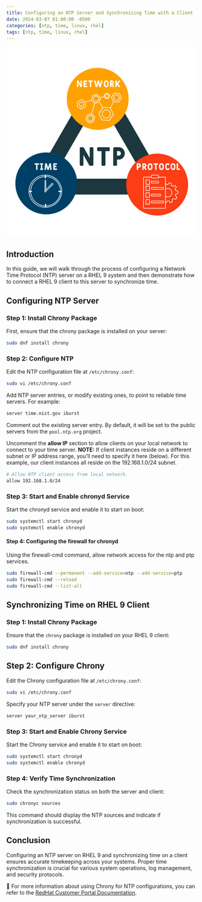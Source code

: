 ```yaml
---
title: Configuring an NTP Server and Synchronizing Time with a Client
date: 2024-03-07 01:00:00 -0500
categories: [ntp, time, linux, rhel]
tags: [ntp, time, linux, rhel]
---
```


![Configuring an NTP Server and Synchronizing Time with a Client](/assets/img/posts/2024/configuring_ntp_server/configuring_ntp_server.jpg)

## Introduction

In this guide, we will walk through the process of configuring a Network Time Protocol (NTP) server on a RHEL 9 system and then demonstrate how to connect a RHEL 9 client to this server to synchronize time.

## Configuring NTP Server

### Step 1: Install Chrony Package

First, ensure that the chrony package is installed on your server:

```bash
sudo dnf install chrony
```

### Step 2: Configure NTP

Edit the NTP configuration file at `/etc/chrony.conf`:

```bash
sudo vi /etc/chrony.conf
```

 Add NTP server entries, or modify existing ones, to point to reliable time servers. For example:

```bash
server time.nist.gov iburst
```

Comment out the existing server entry. By default, it will be set to the public servers from the `pool.ntp.org` project.

Uncomment the **allow IP** section to allow clients on your local network to connect to your time server. **NOTE:** If client instances reside on a different subnet or IP address range, you’ll need to specify it here (below). For this example, our client instances all reside on the 192.168.1.0/24 subnet.

```bash
# Allow NTP client access from local network.
allow 192.168.1.0/24
```


### Step 3: Start and Enable chronyd Service

Start the chronyd service and enable it to start on boot:

```bash
sudo systemctl start chronyd
sudo systemctl enable chronyd
```

#### Step 4: Configuring the firewall for chronyd

Using the firewall-cmd command, allow network access for the ntp and ptp services.

```bash
sudo firewall-cmd --permanent --add-service=ntp --add-service=ptp
sudo firewall-cmd --reload
sudo firewall-cmd --list-all
```

## Synchronizing Time on RHEL 9 Client

### Step 1: Install Chrony Package

Ensure that the `chrony` package is installed on your RHEL 9 client:

```bash
sudo dnf install chrony
```

## Step 2: Configure Chrony

Edit the Chrony configuration file at `/etc/chrony.conf`:

```bash
sudo vi /etc/chrony.conf
```

Specify your NTP server under the `server` directive:

```bash
server your_ntp_server iburst
```

### Step 3: Start and Enable Chrony Service

Start the Chrony service and enable it to start on boot:

```bash
sudo systemctl start chronyd
sudo systemctl enable chronyd
```

### Step 4: Verify Time Synchronization

Check the synchronization status on both the server and client:

```bash
sudo chronyc sources
```

This command should display the NTP sources and indicate if synchronization is successful.


## Conclusion

Configuring an NTP server on RHEL 9 and synchronizing time on a client ensures accurate timekeeping across your systems. Proper time synchronization is crucial for various system operations, log management, and security protocols.


📝 For more information about using Chrony for NTP configurations, you can refer to the [RedHat Customer Portal Documentation](https://access.redhat.com/documentation/en-us/red_hat_enterprise_linux/9/html/configuring_basic_system_settings/configuring-time-synchronization_configuring-basic-system-settings).
